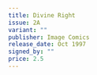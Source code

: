 ```yaml
---
title: Divine Right
issue: 2A
variant: ""
publisher: Image Comics
release_date: Oct 1997
signed_by: ""
price: 2.5
---
```

